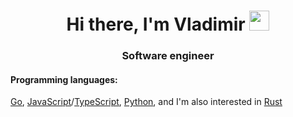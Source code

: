 <h1 align="center">Hi there, I'm Vladimir
<img src="https://github.com/blackcater/blackcater/raw/main/images/Hi.gif" height="32"/></h1>
<h3 align="center">Software engineer</h3>

<h4>Programming languages:</h4>
<a target="_blank" href="https://go.dev/ref/spec">Go</a>, <a target="_blank" href="https://262.ecma-international.org/">JavaScript</a>/<a target="_blank" href="https://www.typescriptlang.org/">TypeScript</a>, <a target="_blank" href="https://docs.python.org/3/reference/index.html">Python</a>, and I'm also interested in <a target="_blank" href="https://doc.rust-lang.org/nightly/reference/">Rust</a>

<!--
**vl-pavlov/vl-pavlov** is a ✨ _special_ ✨ repository because its `README.md` (this file) appears on your GitHub profile.

Here are some ideas to get you started:

- 🔭 I’m currently working on ...
- 🌱 I’m currently learning ...
- 👯 I’m looking to collaborate on ...
- 🤔 I’m looking for help with ...
- 💬 Ask me about ...
- 📫 How to reach me: ...
- 😄 Pronouns: ...
- ⚡ Fun fact: ...
-->
